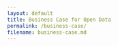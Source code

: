 ```yaml
---
layout: default
title: Business Case for Open Data
permalink: /business-case/
filename: business-case.md
---
```

